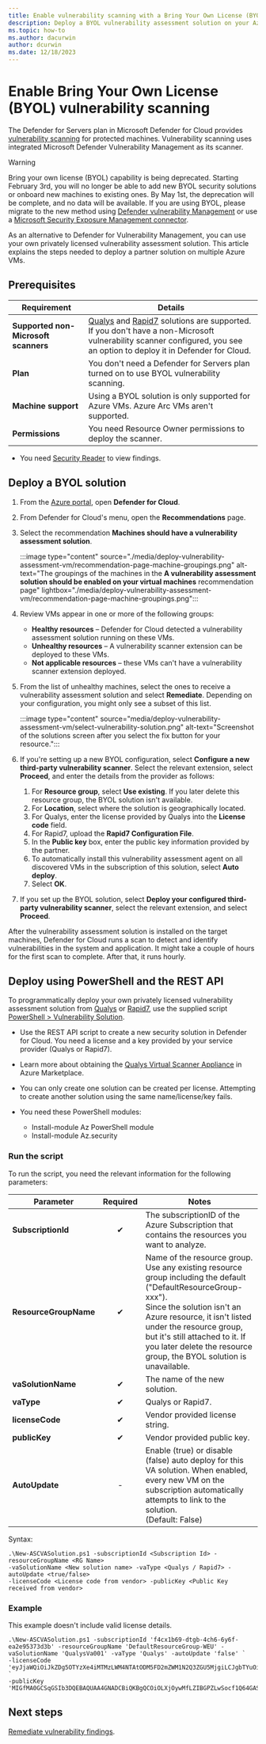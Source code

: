 ```yaml
---
title: Enable vulnerability scanning with a Bring Your Own License (BYOL) solution
description: Deploy a BYOL vulnerability assessment solution on your Azure virtual machines to get recommendations in Microsoft Defender for Cloud that can help you protect your virtual machines.
ms.topic: how-to
ms.author: dacurwin
author: dcurwin
ms.date: 12/18/2023
---
```


# Enable Bring Your Own License (BYOL) vulnerability scanning

The Defender for Servers plan in Microsoft Defender for Cloud provides [vulnerability scanning](auto-deploy-vulnerability-assessment.md) for protected machines. Vulnerability scanning uses integrated Microsoft Defender Vulnerability Management as its scanner.

> [!WARNING]
> Bring your own license (BYOL) capability is being deprecated. Starting February 3rd, you will no longer be able to add new BYOL security solutions or onboard new machines to existing ones. By May 1st, the deprecation will be complete, and no data will be available. If you are using BYOL, please migrate to the new method using [Defender vulnerability Management](how-to-transition-to-built-in.yml) or use a [Microsoft Security Exposure Management connector](/security-exposure-management/configure-data-connectors).

As an alternative to Defender for Vulnerability Management, you can use your own privately licensed vulnerability assessment solution. This article explains the steps needed to deploy a partner solution on multiple Azure VMs.

## Prerequisites

| **Requirement**                      | **Details**                                                  |
| ------------------------------------ | ------------------------------------------------------------ |
| **Supported non-Microsoft scanners** | [Qualys](https://www.qualys.com/lp/azure) and [Rapid7](https://www.rapid7.com/products/insightvm/) solutions are supported. If you don't have a non-Microsoft vulnerability scanner configured, you see an option to deploy it in Defender for Cloud. |
| **Plan**                             | You don't need a Defender for Servers plan turned on to use BYOL vulnerability scanning. |
| **Machine support**                  | Using a BYOL solution is only supported for Azure VMs. Azure Arc VMs aren't supported. |
| **Permissions**                      | You need Resource Owner permissions to deploy the scanner. |

- You need [Security Reader](/azure/role-based-access-control/built-in-roles#security-reader) to view findings.

## Deploy a BYOL solution

1. From the [Azure portal](https://azure.microsoft.com/features/azure-portal/), open **Defender for Cloud**.

1. From Defender for Cloud's menu, open the **Recommendations** page.

1. Select the recommendation **Machines should have a vulnerability assessment solution**.

    :::image type="content" source="./media/deploy-vulnerability-assessment-vm/recommendation-page-machine-groupings.png" alt-text="The groupings of the machines in the **A vulnerability assessment solution should be enabled on your virtual machines** recommendation page" lightbox="./media/deploy-vulnerability-assessment-vm/recommendation-page-machine-groupings.png":::

1. Review VMs appear in one or more of the following groups:

    - **Healthy resources** – Defender for Cloud detected a vulnerability assessment solution running on these VMs.
    - **Unhealthy resources** – A vulnerability scanner extension can be deployed to these VMs.
    - **Not applicable resources** – these VMs can't have a vulnerability scanner extension deployed.

1. From the list of unhealthy machines, select the ones to receive a vulnerability assessment solution and select **Remediate**. Depending on your configuration, you might only see a subset of this list.

    :::image type="content" source="media/deploy-vulnerability-assessment-vm/select-vulnerability-solution.png" alt-text="Screenshot of the solutions screen after you select the fix button for your resource.":::

1. If you're setting up a new BYOL configuration, select **Configure a new third-party vulnerability scanner**. Select the relevant extension, select **Proceed**, and enter the details from the provider as follows:

    1. For **Resource group**, select **Use existing**. If you later delete this resource group, the BYOL solution isn't available.
    1. For **Location**, select where the solution is geographically located.
    1. For Qualys, enter the license provided by Qualys into the **License code** field.
    1. For Rapid7, upload the **Rapid7 Configuration File**.
    1. In the **Public key** box, enter the public key information provided by the partner.
    1. To automatically install this vulnerability assessment agent on all discovered VMs in the subscription of this solution, select **Auto deploy**.
    1. Select **OK**.

1. If you set up the BYOL solution, select **Deploy your configured third-party vulnerability scanner**, select the relevant extension, and select **Proceed**.

After the vulnerability assessment solution is installed on the target machines, Defender for Cloud runs a scan to detect and identify vulnerabilities in the system and application. It might take a couple of hours for the first scan to complete. After that, it runs hourly.

## Deploy using PowerShell and the REST API

To programmatically deploy your own privately licensed vulnerability assessment solution from [Qualys](https://www.qualys.com/lp/azure) or [Rapid7](https://www.rapid7.com/products/insightvm/), use the supplied script [PowerShell > Vulnerability Solution](https://github.com/Azure/Azure-Security-Center/tree/master/Powershell%20scripts/Vulnerability%20Solution).

- Use the REST API script to create a new security solution in Defender for Cloud. You need a license and a key provided by your service provider (Qualys or Rapid7).
- Learn more about obtaining the [Qualys Virtual Scanner Appliance](https://azuremarketplace.microsoft.com/marketplace/apps/qualysguard.qualys-virtual-scanner) in Azure Marketplace.
- You can only create one solution can be created per license. Attempting to create another solution using the same name/license/key fails.
- You need these PowerShell modules:

  - Install-module Az PowerShell module
  - Install-module Az.security

### Run the script

To run the script, you need the relevant information for the following parameters:

| **Parameter**         | **Required** | **Notes**                                                    |
| --------------------- | :----------: | ------------------------------------------------------------ |
| **SubscriptionId**    |      ✔       | The subscriptionID of the Azure Subscription that contains the resources you want to analyze. |
| **ResourceGroupName** |      ✔       | Name of the resource group. Use any existing resource group including the default ("DefaultResourceGroup-xxx").<br>Since the solution isn't an Azure resource, it isn't listed under the resource group, but it's still attached to it. If you later delete the resource group, the BYOL solution is unavailable. |
| **vaSolutionName**    |      ✔       | The name of the new solution.                                |
| **vaType**            |      ✔       | Qualys or Rapid7.                                            |
| **licenseCode**       |      ✔       | Vendor provided license string.                              |
| **publicKey**         |      ✔       | Vendor provided public key.                                  |
| **AutoUpdate**        |      -       | Enable (true) or disable (false) auto deploy for this VA solution. When enabled, every new VM on the subscription automatically attempts to link to the solution.<br/>(Default: False) |

Syntax:

```azurepowershell
.\New-ASCVASolution.ps1 -subscriptionId <Subscription Id> -resourceGroupName <RG Name>
-vaSolutionName <New solution name> -vaType <Qualys / Rapid7> -autoUpdate <true/false>
-licenseCode <License code from vendor> -publicKey <Public Key received from vendor>
```

### Example

This example doesn't include valid license details.

```azurepowershell
.\New-ASCVASolution.ps1 -subscriptionId 'f4cx1b69-dtgb-4ch6-6y6f-ea2e95373d3b' -resourceGroupName 'DefaultResourceGroup-WEU' -vaSolutionName 'QualysVa001' -vaType 'Qualys' -autoUpdate 'false' `
-licenseCode 'eyJjaWQiOiJkZDg5OTYzXe4iMTMzLWM4NTAtODM5FD2mZWM1N2Q3ZGU5MjgiLCJgbTYuOiIyMmM5NDg3MS1lNTVkLTQ1OGItYjhlMC03OTRhMmM3YWM1ZGQiLCJwd3NVcmwiOiJodHRwczovL3FhZ3B1YmxpYy1wMDEuaW50LnF1YWx5cy5jb20vQ2xvdSKJY6VudC8iLCJwd3NQb3J0IjoiNDQzIn0=' `
-publicKey 'MIGfMA0GCSqGSIb3DQEBAQUAA4GNADCBiQKBgQCOiOLXjOywMfLZIBGPZLwSocf1Q64GASLK9OHFEmanBl1nkJhZDrZ4YD5lM98fThYbAx1Rde2iYV1ze/wDlX4cIvFAyXuN7HbdkeIlBl6vWXEBZpUU17bOdJOUGolzEzNBhtxi/elEZLghq9Chmah82me/okGMIhJJsCiTtglVQIDAQAB'
```

## Next steps

[Remediate vulnerability findings](remediate-vulnerability-findings-vm.md).
